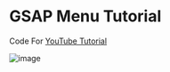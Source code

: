 # GSAP Menu Tutorial
Code For [YouTube Tutorial](https://youtu.be/5mf5K8d3MUk)

![image](https://user-images.githubusercontent.com/50236987/230921230-97bfdebe-926f-4924-b5c9-17b8e9276026.png)


